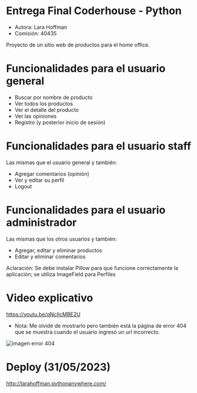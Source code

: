 # Entrega Final Coderhouse - Python
* Autora: Lara Hoffman
* Comisión: 40435

Proyecto de un sitio web de productos para el home office.

# Funcionalidades para el usuario general
* Buscar por nombre de producto
* Ver todos los productos
* Ver el detalle del producto
* Ver las opiniones
* Registro (y posterior inicio de sesión)

# Funcionalidades para el usuario staff
Las mismas que el usuario general y también:
* Agregar comentarios (opinión)
* Ver y editar su perfil
* Logout

# Funcionalidades para el usuario administrador
Las mismas que los otros usuarios y también:
* Agregar, editar y eliminar productos
* Editar y eliminar comentarios

Aclaración: Se debe instalar Pillow para que funcione correctamente la aplicación; se utiliza ImageField para Perfiles

# Video explicativo
https://youtu.be/qNcIlcMBE2U

* Nota: Me olvidé de mostrarlo pero también está la página de error 404 que se muestra cuando el usuario ingresó un url incorrecto.

![imagen error 404](https://github.com/larahoffman/Proyecto_Final_Coderhouse/blob/main/404.png)

# Deploy (31/05/2023)
http://larahoffman.pythonanywhere.com/
